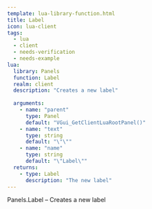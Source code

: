 ```yaml
---
template: lua-library-function.html
title: Label
icon: lua-client
tags:
  - lua
  - client
  - needs-verification
  - needs-example
lua:
  library: Panels
  function: Label
  realm: client
  description: "Creates a new label"
  
  arguments:
    - name: "parent"
      type: Panel
      default: "VGui_GetClientLuaRootPanel()"
    - name: "text"
      type: string
      default: "\"\""
    - name: "name"
      type: string
      default: "\"Label\""
  returns:
    - type: Label
      description: "The new label"
---
```


<div class="lua__search__keywords">
Panels.Label &#x2013; Creates a new label
</div>
